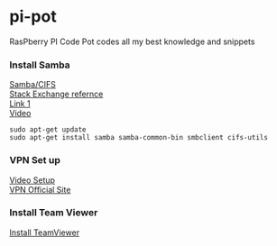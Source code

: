 # pi-pot
RasPberry PI Code Pot codes all my best knowledge and snippets

### Install Samba

[Samba/CIFS](https://www.raspberrypi.org/documentation/remote-access/samba.md)<br>
[Stack Exchange refernce](https://raspberrypi.stackexchange.com/questions/40974/access-network-samba-share-from-pi-client)<br>
[Link 1](https://www.juanmtech.com/samba-file-sharing-raspberry-pi/)<br>
[Video](https://www.youtube.com/watch?v=4P5nEH9zGDI)<br>
```
sudo apt-get update
sudo apt-get install samba samba-common-bin smbclient cifs-utils
```

### VPN Set up
[Video Setup](https://www.youtube.com/watch?v=WA7QTM9hovQ)<br>
[VPN Official Site](http://www.pivpn.io/)<br>


### Install Team Viewer
[Install TeamViewer](https://linuxize.com/post/how-to-install-teamviewer-on-ubuntu-18-04/)

[]()
